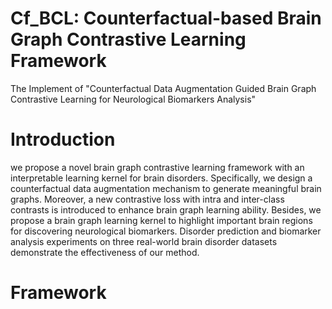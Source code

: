# Cf_BCL: Counterfactual-based Brain Graph Contrastive Learning Framework
The Implement of "Counterfactual Data Augmentation Guided Brain Graph Contrastive Learning for Neurological Biomarkers Analysis"

# Introduction
 we propose a novel brain graph contrastive learning framework with an interpretable learning kernel for brain disorders. Specifically, we design a counterfactual data augmentation mechanism to generate meaningful brain graphs. Moreover, a new contrastive loss with intra and inter-class contrasts is introduced to enhance brain graph learning ability. Besides, we propose a brain graph learning kernel to highlight important brain regions for discovering neurological biomarkers. Disorder prediction and biomarker analysis experiments on three real-world brain disorder datasets demonstrate the effectiveness of our method.

 # Framework
